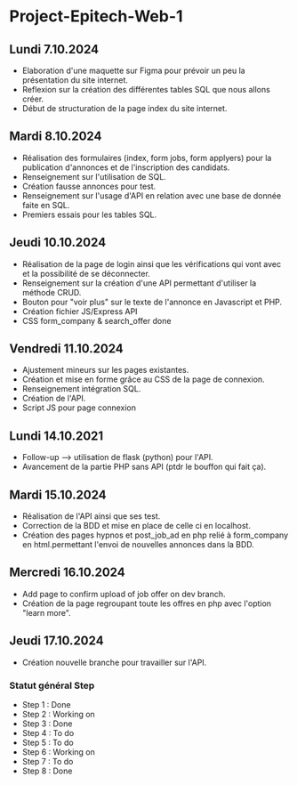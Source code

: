 # Project-Epitech-Web-1
## Lundi 7.10.2024
- Elaboration d'une maquette sur Figma pour prévoir un peu la présentation du site internet.
- Reflexion sur la création des différentes tables SQL que nous allons créer.
- Début de structuration de la page index du site internet.

## Mardi 8.10.2024
- Réalisation des formulaires (index, form jobs, form applyers) pour la publication d'annonces et de l'inscription des candidats.
- Renseignement sur l'utilisation de SQL.
- Création fausse annonces pour test.
- Renseignement sur l'usage d'API en relation avec une base de donnée faite en SQL.
- Premiers essais pour les tables SQL.

## Jeudi 10.10.2024
- Réalisation de la page de login ainsi que les vérifications qui vont avec et la possibilité de se déconnecter.
- Renseignement sur la création d'une API permettant d'utiliser la méthode CRUD.
- Bouton pour "voir plus" sur le texte de l'annonce en Javascript et PHP.
- Création fichier JS/Express API
- CSS form_company & search_offer done

## Vendredi 11.10.2024
- Ajustement mineurs sur les pages existantes.
- Création et mise en forme grâce au CSS de la page de connexion.
- Renseignement intégration SQL.
- Création de l'API.
- Script JS pour page connexion

## Lundi 14.10.2021
- Follow-up --> utilisation de flask (python) pour l'API.
- Avancement de la partie PHP sans API (ptdr le bouffon qui fait ça).

## Mardi 15.10.2024
- Réalisation de l'API ainsi que ses test.
- Correction de la BDD et mise en place de celle ci en localhost.
- Création des pages hypnos et post_job_ad en php relié à form_company en html.permettant l'envoi de nouvelles annonces dans la BDD.

## Mercredi 16.10.2024
- Add page to confirm upload of job offer on dev branch.
- Création de la page regroupant toute les offres en php avec l'option "learn more".

## Jeudi 17.10.2024
- Création nouvelle branche pour travailler sur l'API.

### Statut général Step
- Step 1 : Done
- Step 2 : Working on
- Step 3 : Done
- Step 4 : To do
- Step 5 : To do
- Step 6 : Working on
- Step 7 : To do
- Step 8 : Done
